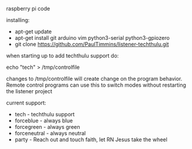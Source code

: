 raspberry pi code

installing:
 * apt-get update
 * apt-get install git arduino vim python3-serial python3-gpiozero
 * git clone https://github.com/PaulTimmins/listener-techthulu.git

when starting up to add techthulu support do:

echo "tech" > /tmp/controlfile

changes to /tmp/controlfile will create change on the program behavior. Remote control programs can use this to switch modes without restarting the listener project

current support:

 * tech - techthulu support
 * forceblue - always blue
 * forcegreen - always green
 * forceneutral - always neutral
 * party - Reach out and touch faith, let RN Jesus take the wheel
